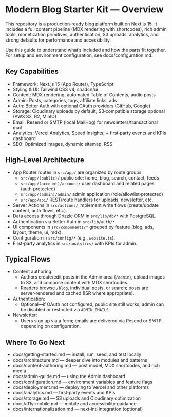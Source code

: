 # Modern Blog Starter Kit — Overview

This repository is a production‑ready blog platform built on Next.js 15. It includes a full content pipeline (MDX rendering with shortcodes), rich admin tools, monetization primitives, authentication, S3 uploads, analytics, and strong defaults for performance and accessibility.

Use this guide to understand what’s included and how the parts fit together. For setup and environment configuration, see docs/configuration.md.

## Key Capabilities

- Framework: Next.js 15 (App Router), TypeScript
- Styling & UI: Tailwind CSS v4, shadcn/ui
- Content: MDX rendering, automated Table of Contents, audio posts
- Admin: Posts, categories, tags, affiliate links, ads
- Auth: Better Auth with optional OAuth providers (GitHub, Google)
- Storage: Cloudinary uploads by default; S3‑compatible storage optional (AWS S3, R2, MinIO)
- Email: Resend or SMTP (local MailHog) for newsletters/transactional mail
- Analytics: Vercel Analytics, Speed Insights, + first‑party events and KPIs dashboard
- SEO: Optimized images, dynamic sitemap, RSS

## High‑Level Architecture

- App Router routes in `src/app/` are organized by route groups:
  - `src/app/(public)/` public site: home, blog, search, contact, feeds
  - `src/app/(account)/account/` user dashboard and related pages (auth‑protected)
  - `src/app/(admin)/admin/` admin application (role/allowlist‑protected)
  - `src/app/api/` REST/route handlers for uploads, newsletter, etc.
- Server Actions in `src/actions/` implement write flows (create/update content, auth flows, etc.).
- Data access through Drizzle ORM in `src/lib/db/*` with PostgreSQL.
- Authentication via Better Auth in `src/lib/auth/*`.
- UI components in `src/components/*` grouped by feature (blog, ads, layout, theme, ui, mdx).
- Configuration in `src/config/*` (e.g., `website.ts`).
- First‑party analytics in `src/analytics/` with KPIs for admin.

## Typical Flows

- Content authoring:
  - Authors create/edit posts in the Admin area (`/admin`), upload images to S3, and compose content with MDX shortcodes.
  - Readers browse `/blog`, individual posts, or search; posts are server‑rendered and cached (ISR where appropriate).
- Authentication:
  - Optional—if OAuth not configured, public site still works; admin can be disabled or restricted via `ADMIN_EMAILS`.
- Newsletter:
  - Users sign up via a form; emails are delivered via Resend or SMTP depending on configuration.

## Where To Go Next

- docs/getting-started.md — install, run, seed, and test locally
- docs/architecture.md — deeper dive into modules and patterns
- docs/content-authoring.md — post model, MDX shortcodes, and rich media
- docs/admin-guide.md — using the Admin dashboard
- docs/configuration.md — environment variables and feature flags
- docs/deployment.md — deploying to Vercel and other platforms
- docs/analytics.md — first‑party events and KPIs
- docs/storage.md — S3 uploads and Cloudinary optimization
- docs/a11y-mobile.md — mobile and accessibility guidance
- docs/internationalization.md — next‑intl integration (optional)
